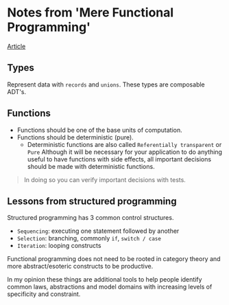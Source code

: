 # Notes from 'Mere Functional Programming'
[Article](https://dev.to/kspeakman/mere-functional-programming-in-f-do8)

## Types
Represent data with `records` and `unions`. These types are composable ADT's.

## Functions
- Functions should be one of the base units of computation.
- Functions should be deterministic (pure).
    - Deterministic functions are also called `Referentially transparent` or `Pure`
Although it will be necessary for your application to do anything useful to have functions with side effects, all important decisions should be made with deterministic functions.
> In doing so you can verify important decisions with tests.

## Lessons from structured programming
Structured programming has 3 common control structures.
- `Sequencing`: executing one statement followed by another
- `Selection`: branching, commonly `if`, `switch / case`
- `Iteration`: looping constructs

Functional programming does not need to be rooted in category theory and more abstract/esoteric constructs to be productive.

In my opinion these things are additional tools to help people identify common laws, abstractions and model domains with increasing levels of specificity and constraint.
